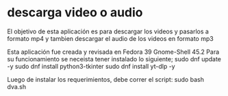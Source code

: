# descarga video o audio
El objetivo de esta aplicación es para descargar los videos y pasarlos a formato mp4 y tambien descargar el audio de los videos en formato mp3

Esta aplicación fue creada y revisada en Fedora 39 Gnome-Shell 45.2
Para su funcionamiento se neceista tener instalado lo siguiente;
sudo dnf update -y
sudo dnf install python3-tkinter
sudo dnf install yt-dlp -y

Luego de instalar los requerimientos, debe correr el script:
sudo bash dva.sh